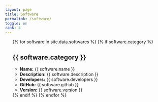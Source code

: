 ```yaml
---
layout: page
title: Software
permalink: /software/
toggle: on
rank: 3
---
```


<div class="software-wrapper">
  <ul class="software-category-list">
    {% for software in site.data.softwares %}
      {% if software.category %}
        <div class="box">
          <h2>{{ software.category }}</h2>
          <ul>
            <li><strong>Name:</strong> {{ software.name }}</li>
            <li><strong>Description:</strong> {{ software.description }}</li>
            <li><strong>Developers:</strong> {{ software.developers }}</li>
            <li><strong>GitHub:</strong> {{ software.github }}</li>
            <li><strong>Version:</strong> {{ software.version }}</li>
          </ul>
        </div>
      {% endif %}
    {% endfor %}
  </ul>
</div>



